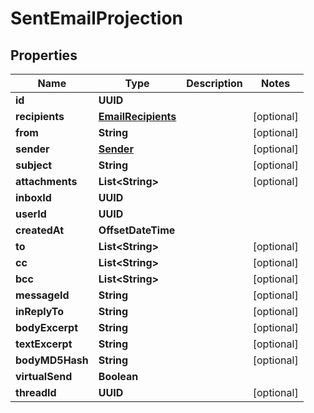 

# SentEmailProjection


## Properties

| Name | Type | Description | Notes |
|------------ | ------------- | ------------- | -------------|
|**id** | **UUID** |  |  |
|**recipients** | [**EmailRecipients**](EmailRecipients) |  |  [optional] |
|**from** | **String** |  |  [optional] |
|**sender** | [**Sender**](Sender) |  |  [optional] |
|**subject** | **String** |  |  [optional] |
|**attachments** | **List&lt;String&gt;** |  |  [optional] |
|**inboxId** | **UUID** |  |  |
|**userId** | **UUID** |  |  |
|**createdAt** | **OffsetDateTime** |  |  |
|**to** | **List&lt;String&gt;** |  |  [optional] |
|**cc** | **List&lt;String&gt;** |  |  [optional] |
|**bcc** | **List&lt;String&gt;** |  |  [optional] |
|**messageId** | **String** |  |  [optional] |
|**inReplyTo** | **String** |  |  [optional] |
|**bodyExcerpt** | **String** |  |  [optional] |
|**textExcerpt** | **String** |  |  [optional] |
|**bodyMD5Hash** | **String** |  |  [optional] |
|**virtualSend** | **Boolean** |  |  |
|**threadId** | **UUID** |  |  [optional] |



